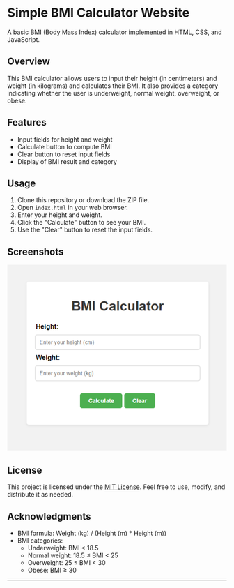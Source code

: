 # Simple BMI Calculator Website

A basic BMI (Body Mass Index) calculator implemented in HTML, CSS, and JavaScript.

## Overview

This BMI calculator allows users to input their height (in centimeters) and weight (in kilograms) and calculates their BMI. It also provides a category indicating whether the user is underweight, normal weight, overweight, or obese.

## Features

- Input fields for height and weight
- Calculate button to compute BMI
- Clear button to reset input fields
- Display of BMI result and category

## Usage

1. Clone this repository or download the ZIP file.
2. Open `index.html` in your web browser.
3. Enter your height and weight.
4. Click the "Calculate" button to see your BMI.
5. Use the "Clear" button to reset the input fields.

## Screenshots

![bmi-calculator](images/Screenshot.png)

## License

This project is licensed under the [MIT License](LICENSE). Feel free to use, modify, and distribute it as needed.

## Acknowledgments

- BMI formula: Weight (kg) / (Height (m) * Height (m))
- BMI categories:
  - Underweight: BMI < 18.5
  - Normal weight: 18.5 ≤ BMI < 25
  - Overweight: 25 ≤ BMI < 30
  - Obese: BMI ≥ 30

---

